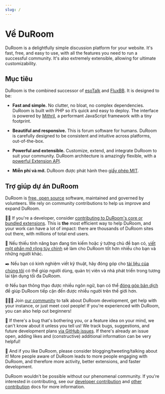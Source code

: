 ```yaml
---
slug: /
---
```


# Về DuRoom

DuRoom is a delightfully simple discussion platform for your website. It's fast, free, and easy to use, with all the features you need to run a successful community. It's also extremely extensible, allowing for ultimate customizability.

## Mục tiêu

DuRoom is the combined successor of [esoTalk](https://github.com/esotalk/esoTalk) and [FluxBB](https://fluxbb.org). It is designed to be:

* **Fast and simple.** No clutter, no bloat, no complex dependencies. DuRoom is built with PHP so it’s quick and easy to deploy. The interface is powered by [Mithril](https://mithril.js.org), a performant JavaScript framework with a tiny footprint.

* **Beautiful and responsive.** This is forum software for humans. DuRoom is carefully designed to be consistent and intuitive across platforms, out-of-the-box.

* **Powerful and extensible.** Customize, extend, and integrate DuRoom to suit your community. DuRoom architecture is amazingly flexible, with a [powerful Extension API](/extend/README.md).

* **Miễn phí và mở.** DuRoom được phát hành theo [giấy phép MIT](https://github.com/DuRoom/duroom/blob/master/LICENSE).

## Trợ giúp dự án DuRoom

DuRoom is [free, open source](https://github.com/DuRoom/core) software, maintained and governed by volunteers. We rely on community contributions to help us improve and expand DuRoom.

🧑‍💻 If you're a developer, consider [contributing to DuRoom's core or bundled extensions](contributing.md). This is **the** most efficient way to help DuRoom, and your work can have a lot of impact: there are thousands of DuRoom sites out there, with millions of total end users.

🧩 Nếu thiếu tính năng bạn đang tìm kiếm hoặc ý tưởng chủ đề bạn có, [viết một phần mở rộng tùy chỉnh](extend/README.md) sẽ làm cho DuRoom tốt hơn nhiều cho bạn và những người khác.

✒️ Nếu bạn có kinh nghiệm viết kỹ thuật, hãy đóng góp cho [tài liệu của chúng tôi](https://github.com/DuRoom/docs/issues) có thể giúp người dùng, quản trị viên và nhà phát triển trong tương lai tận dụng tối đa DuRoom.

🌐 Nếu bạn thông thạo được nhiều ngôn ngữ, bạn có thể [đóng góp bản dịch](extend/language-packs.md) để giúp DuRoom tiếp cận đến được nhiều người trên thế giới hơn.

🧑‍🤝‍🧑 Join [our community](https://discuss-duroom.js.org) to talk about DuRoom development, get help with your instance, or just meet cool people! If you're experienced with DuRoom, you can also help out beginners!

🐛 If there's a bug that's bothering you, or a feature idea on your mind, we can't know about it unless you tell us! We track bugs, suggestions, and future development plans [via GitHub issues](https://github.com/DuRoom/core/issues). If there's already an issue open, adding likes and (constructive) additional information can be very helpful!

📣 And if you like DuRoom, please consider blogging/tweeting/talking about it! More people aware of DuRoom leads to more people engaging with DuRoom, and therefore more activity, better extensions, and faster development.

DuRoom wouldn't be possible without our phenomenal community. If you're interested in contributing, see our [developer contribution](contributing.md) and [other contribution](contributing-docs-translations.md) docs for more information.
